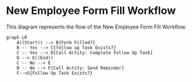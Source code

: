 # New Employee Form Fill Workflow

This diagram represents the flow of the New Employee Form Fill Workflow.

```mermaid
graph LR
    A((Start)) --> B{Form Filled?}
    B -- Yes --> C{follow up Task Exists?}
    C -- Yes --> D[Call Actity: Complete Follow Up Task]
    D --> E((End))
    C -- No --> E
    B -- No --> F[Call Actity: Send Reminder]
    F-->G{Follow Up Task Exists?}
